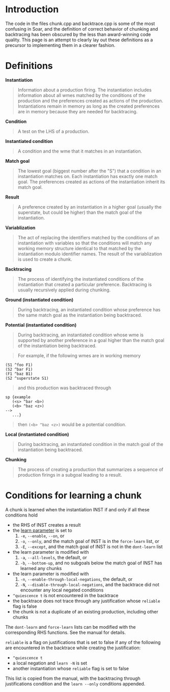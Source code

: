 # Introduction #

The code in the files chunk.cpp and backtrace.cpp is some of the most
confusing in Soar, and the definition of correct behavior of chunking
and backtracing has been obscured by the less than award-winning code
quality. This page is an attempt to clearly lay out these definitions as
a precursor to implementing them in a clearer fashion.

# Definitions #

**Instantiation**

> Information about a production firing. The instantiation includes
> information about all wmes matched by the conditions of the
> production and the preferences created as actions of the production.
> Instantiations remain in memory as long as the created preferences
> are in memory because they are needed for backtracing.

**Condition**

> A test on the LHS of a production.

**Instantiated condition**

> A condition and the wme that it matches in an instantiation.

**Match goal**

> The lowest goal (biggest number after the "S") that a condition in
> an instantiation matches on. Each instantiation has exactly one
> match goal. The preferences created as actions of the instantiation
> inherit its match goal.

**Result**

> A preference created by an instantiation in a higher goal (usually
> the superstate, but could be higher) than the match goal of the
> instantiation.

**Variablization**

> The act of replacing the identifiers matched by the conditions of an
> instantiation with variables so that the conditions will match any
> working memory structure identical to that matched by the
> instantiation modulo identifier names. The result of the
> variablization is used to create a chunk.

**Backtracing**

> The process of identifying the instantiated conditions of the
> instantiation that created a particular preference. Backtracing is
> usually recursively applied during chunking.

**Ground (instantiated condition)**

> During backtracing, an instantiated condition whose preference has
> the same match goal as the instantiation being backtraced.

**Potential (instantiated condition)**

> During backtracing, an instantiated condition whose wme is supported
> by another preference in a goal higher than the match goal of the
> instantiation being backtraced.

> For example, if the following wmes are in working memory

```
(S1 ^foo F1)
(S2 ^bar F1)
(F1 ^baz B1)
(S2 ^superstate S1)
```

> and this production was backtraced through

```
sp {example
   (<s> ^bar <b>)
   (<b> ^baz <z>)
-->
   ...}
```

> then `(<b> ^baz <z>)` would be a potential condition.

**Local (instantiated condition)**

> During backtracing, an instantiated condition in the match goal of
> the instantiation being backtraced.

**Chunking**

> The process of creating a production that summarizes a sequence of
> production firings in a subgoal leading to a result.

# Conditions for learning a chunk #

A chunk is learned when the instantiation INST if and only if all these
conditions hold

  * the RHS of INST creates a result
  * the [learn parameter](CommandLineInterface#learn.md) is set to
    1. `-e`, `--enable`, `--on`, or
    1. `-o`, `--only`, and the match goal of INST is in the `force-learn` list, or
    1. `-E`, `--except`, and the match goal of INST is not in the `dont-learn` list
  * the learn parameter is modified with
    1. `-a`, `--all-levels`, the default, or
    1. `-b`, `--bottom-up`, and no subgoals below the match goal of INST has learned any chunks
  * the learn parameter is modified with
    1. `-n`, `--enable-through-local-negations`, the default, or
    1. `-N`, `--disable-through-local-negations`, and the backtrace did not encounter any local negated conditions
  * `^quiescence t` is not encountered in the backtrace
  * the backtrace does not trace through any justification whose `reliable` flag is false
  * the chunk is not a duplicate of an existing production, including other chunks

The `dont-learn` and `force-learn` lists can be modified with the
corresponding RHS functions. See the manual for details.

`reliable` is a flag on justifications that is set to false if any of
the following are encountered in the backtrace while creating the
justification:

  * `^quiescence t`
  * a local negation and `learn -N` is set
  * another instantiation whose `reliable` flag is set to false

This list is copied from the manual, with the backtracing through
justifications condition and the `learn --only` conditions appended.